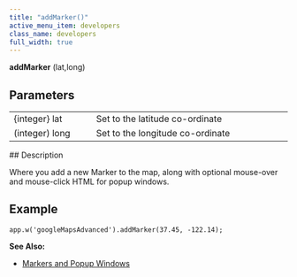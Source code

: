 ```yaml
---
title: "addMarker()"
active_menu_item: developers
class_name: developers
full_width: true
---
```



**addMarker** (lat,long)

## Parameters

<table>
<tr>
<td width="169">
{integer} lat

</td>
<td width="17">
</td>
<td width="694">
Set to the latitude co-ordinate

</td>
</tr>
<tr>
<td width="169">
(integer) long

</td>
<td width="17">
</td>
<td width="694">
Set to the longitude co-ordinate

</td>
</tr>
</table>
## Description

Where you add a new Marker to the map, along with optional mouse-over and mouse-click HTML for popup windows.

## Example

    app.w('googleMapsAdvanced').addMarker(37.45, -122.14);
     
     
   

**See Also:**

 - [Markers and Popup Windows](/developers/user-guide/product-guide/advanced-important-widgets/google-v3-maps-widget/working-with-overlays/markers-and-popup-windows)

